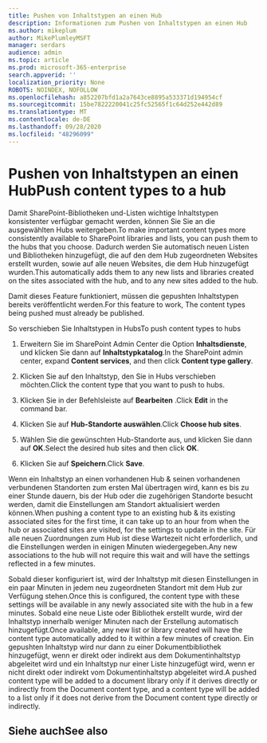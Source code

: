 ```yaml
---
title: Pushen von Inhaltstypen an einen Hub
description: Informationen zum Pushen von Inhaltstypen an einen Hub
ms.author: mikeplum
author: MikePlumleyMSFT
manager: serdars
audience: admin
ms.topic: article
ms.prod: microsoft-365-enterprise
search.appverid: ''
localization_priority: None
ROBOTS: NOINDEX, NOFOLLOW
ms.openlocfilehash: a852207bfd1a2a7643ce8895a533371d194954cf
ms.sourcegitcommit: 15be7822220041c25fc52565f1c64d252e442d89
ms.translationtype: MT
ms.contentlocale: de-DE
ms.lasthandoff: 09/28/2020
ms.locfileid: "48296099"
---
```

# <a name="push-content-types-to-a-hub"></a><span data-ttu-id="4c5e7-103">Pushen von Inhaltstypen an einen Hub</span><span class="sxs-lookup"><span data-stu-id="4c5e7-103">Push content types to a hub</span></span>

<span data-ttu-id="4c5e7-104">Damit SharePoint-Bibliotheken und-Listen wichtige Inhaltstypen konsistenter verfügbar gemacht werden, können Sie Sie an die ausgewählten Hubs weitergeben.</span><span class="sxs-lookup"><span data-stu-id="4c5e7-104">To make important content types more consistently available to SharePoint libraries and lists, you can push them to the hubs that you choose.</span></span> <span data-ttu-id="4c5e7-105">Dadurch werden Sie automatisch neuen Listen und Bibliotheken hinzugefügt, die auf den dem Hub zugeordneten Websites erstellt wurden, sowie auf alle neuen Websites, die dem Hub hinzugefügt wurden.</span><span class="sxs-lookup"><span data-stu-id="4c5e7-105">This automatically adds them to any new lists and libraries created on the sites associated with the hub, and to any new sites added to the hub.</span></span>

<span data-ttu-id="4c5e7-106">Damit dieses Feature funktioniert, müssen die gepushten Inhaltstypen bereits veröffentlicht werden.</span><span class="sxs-lookup"><span data-stu-id="4c5e7-106">For this feature to work, The content types being pushed must already be published.</span></span>

<span data-ttu-id="4c5e7-107">So verschieben Sie Inhaltstypen in Hubs</span><span class="sxs-lookup"><span data-stu-id="4c5e7-107">To push content types to hubs</span></span>

1. <span data-ttu-id="4c5e7-108">Erweitern Sie im SharePoint Admin Center die Option **Inhaltsdienste**, und klicken Sie dann auf **Inhaltstypkatalog**.</span><span class="sxs-lookup"><span data-stu-id="4c5e7-108">In the SharePoint admin center, expand **Content services**, and then click **Content type gallery**.</span></span>

2. <span data-ttu-id="4c5e7-109">Klicken Sie auf den Inhaltstyp, den Sie in Hubs verschieben möchten.</span><span class="sxs-lookup"><span data-stu-id="4c5e7-109">Click the content type that you want to push to hubs.</span></span>

3. <span data-ttu-id="4c5e7-110">Klicken Sie in der Befehlsleiste auf **Bearbeiten** .</span><span class="sxs-lookup"><span data-stu-id="4c5e7-110">Click **Edit** in the command bar.</span></span>
 
4. <span data-ttu-id="4c5e7-111">Klicken Sie auf **Hub-Standorte auswählen**.</span><span class="sxs-lookup"><span data-stu-id="4c5e7-111">Click **Choose hub sites**.</span></span>
 
5. <span data-ttu-id="4c5e7-112">Wählen Sie die gewünschten Hub-Standorte aus, und klicken Sie dann auf **OK**.</span><span class="sxs-lookup"><span data-stu-id="4c5e7-112">Select the desired hub sites and then click **OK**.</span></span>
 
6. <span data-ttu-id="4c5e7-113">Klicken Sie auf **Speichern**.</span><span class="sxs-lookup"><span data-stu-id="4c5e7-113">Click **Save**.</span></span>

<span data-ttu-id="4c5e7-114">Wenn ein Inhaltstyp an einen vorhandenen Hub & seinen vorhandenen verbundenen Standorten zum ersten Mal übertragen wird, kann es bis zu einer Stunde dauern, bis der Hub oder die zugehörigen Standorte besucht werden, damit die Einstellungen am Standort aktualisiert werden können.</span><span class="sxs-lookup"><span data-stu-id="4c5e7-114">When pushing a content type to an existing hub & its existing associated sites for the first time, it can take up to an hour from when the hub or associated sites are visited, for the settings to update in the site.</span></span> <span data-ttu-id="4c5e7-115">Für alle neuen Zuordnungen zum Hub ist diese Wartezeit nicht erforderlich, und die Einstellungen werden in einigen Minuten wiedergegeben.</span><span class="sxs-lookup"><span data-stu-id="4c5e7-115">Any new associations to the hub will not require this wait and will have the settings reflected in a few minutes.</span></span> 

<span data-ttu-id="4c5e7-116">Sobald dieser konfiguriert ist, wird der Inhaltstyp mit diesen Einstellungen in ein paar Minuten in jedem neu zugeordneten Standort mit dem Hub zur Verfügung stehen.</span><span class="sxs-lookup"><span data-stu-id="4c5e7-116">Once this is configured, the content type with these settings will be available in any newly associated site with the hub in a few minutes.</span></span> <span data-ttu-id="4c5e7-117">Sobald eine neue Liste oder Bibliothek erstellt wurde, wird der Inhaltstyp innerhalb weniger Minuten nach der Erstellung automatisch hinzugefügt.</span><span class="sxs-lookup"><span data-stu-id="4c5e7-117">Once available, any new list or library created will have the content type automatically added to it within a few minutes of creation.</span></span> <span data-ttu-id="4c5e7-118">Ein gepushten Inhaltstyp wird nur dann zu einer Dokumentbibliothek hinzugefügt, wenn er direkt oder indirekt aus dem Dokumentinhaltstyp abgeleitet wird und ein Inhaltstyp nur einer Liste hinzugefügt wird, wenn er nicht direkt oder indirekt vom Dokumentinhaltstyp abgeleitet wird.</span><span class="sxs-lookup"><span data-stu-id="4c5e7-118">A pushed content type will be added to a document library only if it derives directly or indirectly from the Document content type, and a content type will be added to a list only if it does not derive from the Document content type directly or indirectly.</span></span>

## <a name="see-also"></a><span data-ttu-id="4c5e7-119">Siehe auch</span><span class="sxs-lookup"><span data-stu-id="4c5e7-119">See also</span></span>



  







